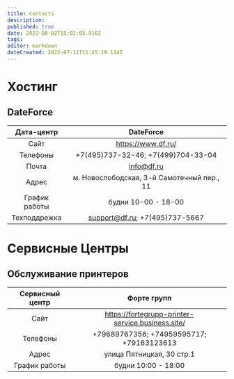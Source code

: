 ```yaml
---
title: Contacts
description: 
published: true
date: 2022-08-02T15:02:05.916Z
tags: 
editor: markdown
dateCreated: 2022-07-11T11:45:19.114Z
---
```


# Хостинг
## DateForce
Дата-центр | DateForce
:---:|:---:
Сайт | https://www.df.ru/
Телефоны | +7(495)737-32-46; +7(499)704-33-04
Почта | info@df.ru
Адрес |  м. Новослободская, 3-й Самотечный пер., 11
График работы | будни 10-00 - 18-00
Техподдрежка | support@df.ru; +7(495)737-5667
# Сервисные Центры
## Обслуживание принтеров

Сервисный центр | Форте групп
:---:|:---:
Сайт | https://fortegrupp-printer-service.business.site/
Телефоны | +79689767356; +74959595717; +79163123613
Адрес | улица Пятницкая, 30 стр.1
График работы | будни 10:00 - 18:00